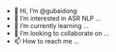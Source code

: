 - 👋 Hi, I’m @gubaidong
- 👀 I’m interested in ASR NLP ...
- 🌱 I’m currently learning ...
- 💞️ I’m looking to collaborate on ...
- 📫 How to reach me ...

<!---
gubaidong/gubaidong is a ✨ special ✨ repository because its `README.md` (this file) appears on your GitHub profile.
You can click the Preview link to take a look at your changes.
--->
